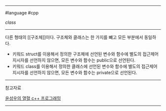 
---

#language #cpp 

*class*

---

다른 형태의 [[구조체]]이다. 구조체와 클래스는 한 가지를 뺴고 모든 부분에서 동일하다.

- 키워드 struct를 이용해서 정의한 구조체에 선언된 변수와 함수에 별도의 접근제어 지시자를 선언하지 않으면, 모든 변수와 함수는 public으로 선언된다.
- 키워드 class를 이용해서 정의한 클래스에 선언된 변수와 함수에 별도의 접근제어 지시자를 선언하지 않으면, 모든 변수와 함수는 private으로 선언된다.

---

참고자료

[윤성우의 열혈 c++ 프로그래밍](https://product.kyobobook.co.kr/detail/S000001589147)

---